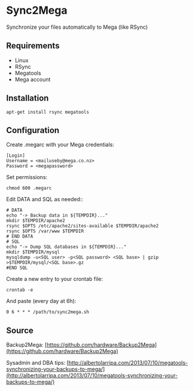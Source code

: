 Sync2Mega
===========
Synchronize your files automatically to Mega (like RSync)

Requirements
------------

* Linux
* RSync
* Megatools
* Mega account

Installation
------------

```
apt-get install rsync megatools
```

Configuration
------------

Create .megarc with your Mega credentials:

```
[Login]
Username = <mailuseby@mega.co.nz>
Password = <megapassword>
```

Set permissions:

```
chmod 600 .megarc
```

Edit DATA and SQL as needed::

```
# DATA
echo "-> Backup data in ${TEMPDIR}..."
mkdir $TEMPDIR/apache2
rsync $OPTS /etc/apache2/sites-available $TEMPDIR/apache2
rsync $OPTS /var/www $TEMPDIR
# END DATA
# SQL
echo "-> Dump SQL databases in ${TEMPDIR}..."
mkdir $TEMPDIR/mysql
mysqldump -u<SQL user> -p<SQL password> <SQL base> | gzip >$TEMPDIR/mysql/<SQL base>.gz
#END SQL
```

Create a new entry to your crontab file:

```
crontab -e
```

And paste (every day at 6h):

```
0 6 * * * /path/to/sync2mega.sh
```

Source
------------

Backup2Mega: [https://github.com/hardware/Backup2Mega](https://github.com/hardware/Backup2Mega)

Sysadmin and DBA tips: [http://albertolarripa.com/2013/07/10/megatools-synchronizing-your-backups-to-mega/](http://albertolarripa.com/2013/07/10/megatools-synchronizing-your-backups-to-mega/)
